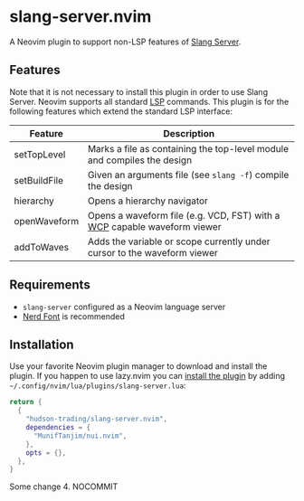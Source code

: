 # slang-server.nvim

A Neovim plugin to support non-LSP features of [Slang Server](https://github.com/hudson-trading/slang-server).

## Features

Note that it is not necessary to install this plugin in order to use Slang Server.  Neovim supports all standard [LSP](https://microsoft.github.io/language-server-protocol/) commands.  This plugin is for the following features which extend the standard LSP interface:

| Feature | Description |
|---------|-------------|
| setTopLevel | Marks a file as containing the top-level module and compiles the design |
| setBuildFile | Given an arguments file (see `slang -f`) compile the design |
| hierarchy | Opens a hierarchy navigator |
| openWaveform | Opens a waveform file (e.g. VCD, FST) with a [WCP](https://gitlab.com/waveform-control-protocol/wcp) capable waveform viewer |
| addToWaves | Adds the variable or scope currently under cursor to the waveform viewer |

## Requirements

* `slang-server` configured as a Neovim language server
* [Nerd Font](https://www.nerdfonts.com/) is recommended

## Installation
Use your favorite Neovim plugin manager to download and install the plugin.  If you happen to use lazy.nvim you can [install the plugin](https://www.lazyvim.org/configuration/plugins) by adding `~/.config/nvim/lua/plugins/slang-server.lua`:
```lua
return {
  {
    "hudson-trading/slang-server.nvim",
    dependencies = {
      "MunifTanjim/nui.nvim",
    },
    opts = {},
  },
}
```

Some change 4.  NOCOMMIT
